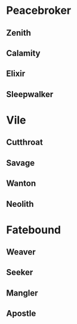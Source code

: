 # Peacebroker
## Zenith
## Calamity
## Elixir
## Sleepwalker
# Vile
## Cutthroat
## Savage
## Wanton
## Neolith
# Fatebound
## Weaver
## Seeker
## Mangler
## Apostle